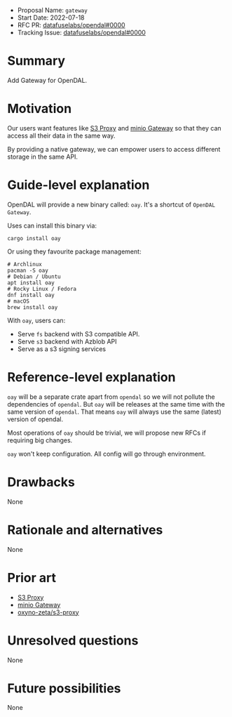 - Proposal Name: `gateway`
- Start Date: 2022-07-18
- RFC PR: [datafuselabs/opendal#0000](https://github.com/datafuselabs/opendal/pull/0000)
- Tracking Issue: [datafuselabs/opendal#0000](https://github.com/datafuselabs/opendal/issues/0000)

# Summary

Add Gateway for OpenDAL.

# Motivation

Our users want features like [S3 Proxy](https://github.com/gaul/s3proxy) and [minio Gateway](https://blog.min.io/deprecation-of-the-minio-gateway/) so that they can access all their data in the same way.

By providing a native gateway, we can empower users to access different storage in the same API.

# Guide-level explanation

OpenDAL will provide a new binary called: `oay`. It's a shortcut of `OpenDAL Gateway`.

Uses can install this binary via:

```shell
cargo install oay
```

Or using they favourite package management:

```shell
# Archlinux
pacman -S oay
# Debian / Ubuntu
apt install oay
# Rocky Linux / Fedora
dnf install oay
# macOS
brew install oay
```

With `oay`, users can:

- Serve `fs` backend with S3 compatible API.
- Serve `s3` backend with Azblob API
- Serve as a s3 signing services

# Reference-level explanation

`oay` will be a separate crate apart from `opendal` so we will not pollute the dependencies of `opendal`. But `oay` will be releases at the same time with the same version of `opendal`. That means `oay` will always use the same (latest) version of opendal.

Most operations of `oay` should be trivial, we will propose new RFCs if requiring big changes.

`oay` won't keep configuration. All config will go through environment.

# Drawbacks

None

# Rationale and alternatives

None

# Prior art

- [S3 Proxy](https://github.com/gaul/s3proxy)
- [minio Gateway](https://blog.min.io/deprecation-of-the-minio-gateway/)
- [oxyno-zeta/s3-proxy](https://github.com/oxyno-zeta/s3-proxy)

# Unresolved questions

None

# Future possibilities

None
